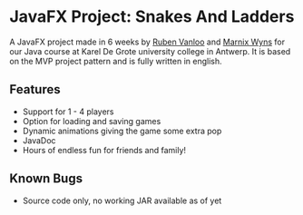 # JavaFX Project: Snakes And Ladders
A JavaFX project made in 6 weeks by [Ruben Vanloo](https://github.com/Vanloo) and [Marnix Wyns](https://github.com/MarnixWyns) for our Java course at Karel De Grote university college in Antwerp. It is based on the MVP project pattern and is fully written in english.

## Features
* Support for 1 - 4 players
* Option for loading and saving games
* Dynamic animations giving the game some extra pop
* JavaDoc
* Hours of endless fun for friends and family!

## Known Bugs
* Source code only, no working JAR available as of yet
